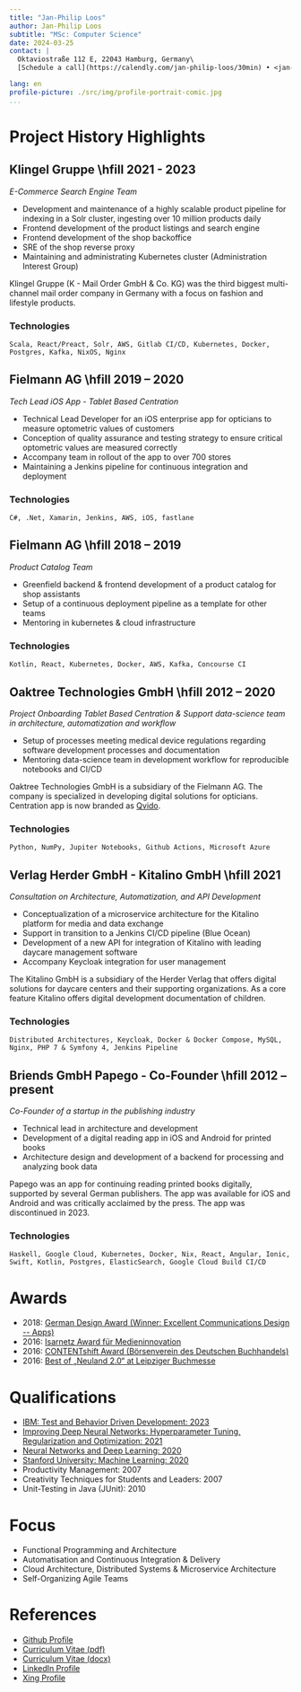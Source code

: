 ```yaml
---
title: "Jan-Philip Loos"
author: Jan-Philip Loos
subtitle: "MSc: Computer Science"
date: 2024-03-25
contact: |
  Oktaviostraße 112 E, 22043 Hamburg, Germany\
  [Schedule a call](https://calendly.com/jan-philip-loos/30min) • <jan-philip@entwicklerteam.hamburg> • [GitHub](https://github.com/MaxDaten) • [LinkedIn](https://www.linkedin.com/in/jan-philip-loos-770b23201/)

lang: en
profile-picture: ./src/img/profile-portrait-comic.jpg
...
```


# Project History Highlights

## Klingel Gruppe <span class="year">\hfill 2021 - 2023</span>

*E-Commerce Search Engine Team*

* Development and maintenance of a highly scalable product pipeline for indexing in a Solr cluster, ingesting over 10 million products daily
* Frontend development of the product listings and search engine
* Frontend development of the shop backoffice
* SRE of the shop reverse proxy
* Maintaining and administrating Kubernetes cluster (Administration Interest Group)

Klingel Gruppe (K - Mail Order GmbH & Co. KG) was the third biggest multi-channel mail order company in Germany with a focus on fashion and lifestyle products.

### Technologies

`Scala, React/Preact, Solr, AWS, Gitlab CI/CD, Kubernetes, Docker, Postgres, Kafka, NixOS, Nginx`

## Fielmann AG <span class="year">\hfill 2019 – 2020</span>

*Tech Lead iOS App - Tablet Based Centration*

* Technical Lead Developer for an iOS enterprise app for opticians to measure optometric values of customers
* Conception of quality assurance and testing strategy to ensure critical optometric values are measured correctly
* Accompany team in rollout of the app to over 700 stores
* Maintaining a Jenkins pipeline for continuous integration and deployment

### Technologies

`C#, .Net, Xamarin, Jenkins, AWS, iOS, fastlane`

## Fielmann AG <span class="year">\hfill 2018 – 2019</span>

*Product Catalog Team*

* Greenfield backend & frontend development of a product catalog for shop assistants
* Setup of a continuous deployment pipeline as a template for other teams
* Mentoring in kubernetes & cloud infrastructure

### Technologies

`Kotlin, React, Kubernetes, Docker, AWS, Kafka, Concourse CI`

## Oaktree Technologies GmbH <span class="year">\hfill 2012 – 2020</span>

*Project Onboarding Tablet Based Centration & Support data-science team in architecture, automatization and workflow*

* Setup of processes meeting medical device regulations regarding software development processes and documentation
* Mentoring data-science team in development workflow for reproducible notebooks and CI/CD

Oaktree Technologies GmbH is a subsidiary of the Fielmann AG. The company is specialized in developing digital solutions for opticians. Centration app is now branded as [Qvido](https://www.linkedin.com/products/oaktt-qvido/).

### Technologies

`Python, NumPy, Jupiter Notebooks, Github Actions, Microsoft Azure`

## Verlag Herder GmbH - Kitalino GmbH <span class="year">\hfill 2021</span>

*Consultation on Architecture, Automatization, and API Development*

* Conceptualization of a microservice architecture for the Kitalino platform for media and data exchange
* Support in transition to a Jenkins CI/CD pipeline (Blue Ocean)
* Development of a new API for integration of Kitalino with leading daycare management software
* Accompany Keycloak integration for user management

The Kitalino GmbH is a subsidiary of the Herder Verlag that offers digital solutions for daycare centers and their supporting organizations. As a core feature Kitalino offers digital development documentation of children.

### Technologies

`Distributed Architectures, Keycloak, Docker & Docker Compose, MySQL, Nginx, PHP 7 & Symfony 4, Jenkins Pipeline`

## Briends GmbH Papego - Co-Founder <span class="year">\hfill 2012 – present</span>

*Co-Founder of a startup in the publishing industry*

* Technical lead in architecture and development
* Development of a digital reading app in iOS and Android for printed books
* Architecture design and development of a backend for processing and analyzing book data

Papego was an app for continuing reading printed books digitally, supported by several German publishers. The app was available for iOS and Android and was critically acclaimed by the press. The app was discontinued in 2023.

### Technologies

`Haskell, Google Cloud, Kubernetes, Docker, Nix, React, Angular, Ionic, Swift, Kotlin, Postgres, ElasticSearch, Google Cloud Build CI/CD`

# Awards

* 2018: [German Design Award (Winner: Excellent Communications Design -- Apps)](https://www.german-design-award.com/die-gewinner/galerie/detail/14562-papego.html)
* 2016: [Isarnetz Award für Medieninnovation](https://www.briends.net/2016/11/04/papego-mit-isarnetz-award-f%C3%BCr-medieninnovation-ausgezeichnet/)
* 2016: [CONTENTshift Award (Börsenverein des Deutschen Buchhandels)](https://www.contentshift.de/2016/gewinner/)
* 2016: [Best of „Neuland 2.0“ at Leipziger Buchmesse](http://www.leipziger-buchmesse.de/pressemitteilungen/neuland-20-zeigt-14-ausgewaehlte-startupinnovationen/393971)

# Qualifications

* [IBM: Test and Behavior Driven Development: 2023](https://coursera.org/share/47154e9716c8722de49104341acfbf26)
* [Improving Deep Neural Networks: Hyperparameter Tuning, Regularization and Optimization: 2021](https://coursera.org/share/5c6c297413c2ffaf92112022c3c9143c)
* [Neural Networks and Deep Learning: 2020](https://coursera.org/share/43d965add17626ecd838e520cb689160)
* [Stanford University: Machine Learning: 2020](https://coursera.org/share/26faafa34c2f531e0bcec7dd62d92db1)
* Productivity Management: 2007
* Creativity Techniques for Students and Leaders: 2007
* Unit-Testing in Java (JUnit): 2010

# Focus

* Functional Programming and Architecture
* Automatisation and Continuous Integration & Delivery
* Cloud Architecture, Distributed Systems & Microservice Architecture
* Self-Organizing Agile Teams

# References

* [Github Profile](https://github.com/MaxDaten)
* [Curriculum Vitae (pdf)](./cv/curriculum-vitae-short.pdf)
* [Curriculum Vitae (docx)](./cv/curriculum-vitae-short.docx)
* [LinkedIn Profile](https://www.linkedin.com/in/jan-philip-loos-770b23201/)
* [Xing Profile](https://www.xing.com/profile/JanPhilip_Loos/cv)
